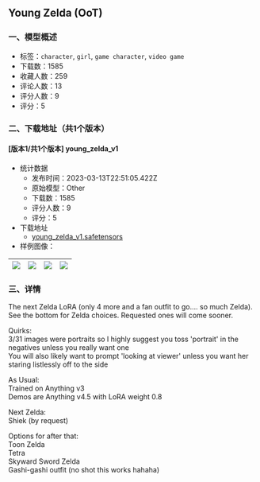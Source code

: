 ## Young Zelda (OoT)
### 一、模型概述

- 标签：`character`, `girl`, `game character`, `video game`
- 下载数：1585
- 收藏人数：259
- 评论人数：13
- 评分人数：9
- 评分：5

### 二、下载地址（共1个版本）

#### [版本1/共1个版本] young_zelda_v1

- 统计数据
  - 发布时间：2023-03-13T22:51:05.422Z
  - 原始模型：Other
  - 下载数：1585
  - 评分人数：9
  - 评分：5
- 下载地址
  - [young_zelda_v1.safetensors](https://civitai.com/api/download/models/22799)
- 样例图像：

| <img src="https://image.civitai.com/xG1nkqKTMzGDvpLrqFT7WA/0882981d-2729-4c63-7109-ecca6db7f900/width=450/246425.jpeg" /> | <img src="https://image.civitai.com/xG1nkqKTMzGDvpLrqFT7WA/4a457126-aa1f-4775-514f-5ca666a64500/width=450/246432.jpeg" /> | <img src="https://image.civitai.com/xG1nkqKTMzGDvpLrqFT7WA/03bd3c3f-e2a2-4816-9cee-b4049add5100/width=450/246431.jpeg" /> | <img src="https://image.civitai.com/xG1nkqKTMzGDvpLrqFT7WA/e8fcd85d-dcd5-46f1-3ed8-7c135d5b3700/width=450/246430.jpeg" /> |
| ---- | ---- | ---- | ---- |


### 三、详情
<p>The next Zelda LoRA (only 4 more and a fan outfit to go.... so much Zelda). See the bottom for Zelda choices. Requested ones will come sooner.</p><p>Quirks:<br />3/31 images were portraits so I highly suggest you toss 'portrait' in the negatives unless you really want one<br />You will also likely want to prompt 'looking at viewer' unless you want her staring listlessly off to the side</p><p>As Usual:<br />Trained on Anything v3<br />Demos are Anything v4.5 with LoRA weight 0.8</p><p>Next Zelda:<br />Shiek (by request)</p><p>Options for after that:<br />Toon Zelda<br />Tetra<br />Skyward Sword Zelda<br />Gashi-gashi outfit (no shot this works hahaha)</p>